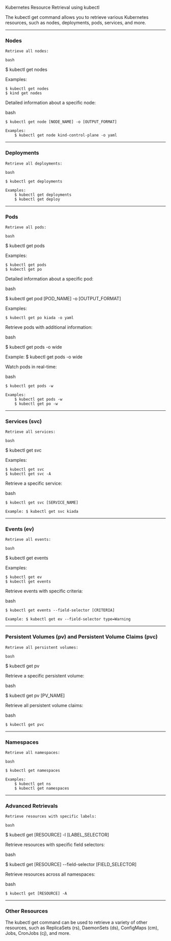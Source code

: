 Kubernetes Resource Retrieval using kubectl

The kubectl get command allows you to retrieve various Kubernetes resources, such as nodes, deployments, pods, services, and more.

---
### Nodes

    Retrieve all nodes:

    bash

$ kubectl get nodes

Examples:

    $ kubectl get nodes
    $ kind get nodes

Detailed information about a specific node:

bash

    $ kubectl get node [NODE_NAME] -o [OUTPUT_FORMAT]

    Examples:
        $ kubectl get node kind-control-plane -o yaml

---
### Deployments

    Retrieve all deployments:

    bash

    $ kubectl get deployments

    Examples:
        $ kubectl get deployments
        $ kubectl get deploy

---
### Pods

    Retrieve all pods:

    bash

$ kubectl get pods

Examples:

    $ kubectl get pods
    $ kubectl get po

Detailed information about a specific pod:

bash

$ kubectl get pod [POD_NAME] -o [OUTPUT_FORMAT]

Examples:

    $ kubectl get po kiada -o yaml

Retrieve pods with additional information:

bash

$ kubectl get pods -o wide

Example: $ kubectl get pods -o wide

Watch pods in real-time:

bash

    $ kubectl get pods -w

    Examples:
        $ kubectl get pods -w
        $ kubectl get po -w

---
### Services (svc)

    Retrieve all services:

    bash

$ kubectl get svc

Examples:

    $ kubectl get svc
    $ kubectl get svc -A

Retrieve a specific service:

bash

    $ kubectl get svc [SERVICE_NAME]

    Example: $ kubectl get svc kiada

---
### Events (ev)

    Retrieve all events:

    bash

$ kubectl get events

Examples:

    $ kubectl get ev
    $ kubectl get events

Retrieve events with specific criteria:

bash

    $ kubectl get events --field-selector [CRITERIA]

    Example: $ kubectl get ev --field-selector type=Warning

---
### Persistent Volumes (pv) and Persistent Volume Claims (pvc)

    Retrieve all persistent volumes:

    bash

$ kubectl get pv

Retrieve a specific persistent volume:

bash

$ kubectl get pv [PV_NAME]

Retrieve all persistent volume claims:

bash

    $ kubectl get pvc

---
### Namespaces

    Retrieve all namespaces:

    bash

    $ kubectl get namespaces

    Examples:
        $ kubectl get ns
        $ kubectl get namespaces

---
### Advanced Retrievals

    Retrieve resources with specific labels:

    bash

$ kubectl get [RESOURCE] -l [LABEL_SELECTOR]

Retrieve resources with specific field selectors:

bash

$ kubectl get [RESOURCE] --field-selector [FIELD_SELECTOR]

Retrieve resources across all namespaces:

bash

    $ kubectl get [RESOURCE] -A

---
### Other Resources

The kubectl get command can be used to retrieve a variety of other resources, such as ReplicaSets (rs), DaemonSets (ds), ConfigMaps (cm), Jobs, CronJobs (cj), and more.
